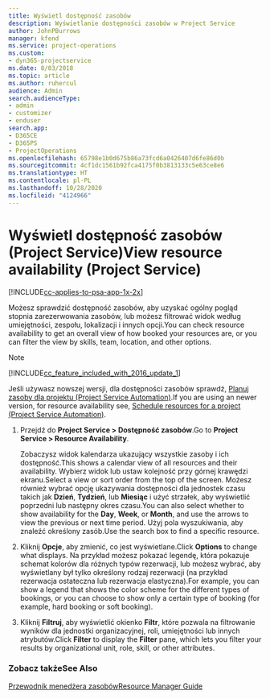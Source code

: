 ```yaml
---
title: Wyświetl dostępność zasobów
description: Wyświetlanie dostępności zasobów w Project Service
author: JohnPBurrows
manager: kfend
ms.service: project-operations
ms.custom:
- dyn365-projectservice
ms.date: 8/03/2018
ms.topic: article
ms.author: ruhercul
audience: Admin
search.audienceType:
- admin
- customizer
- enduser
search.app:
- D365CE
- D365PS
- ProjectOperations
ms.openlocfilehash: 65798e1b0d675b86a73fcd6a0426407d6fe86d0b
ms.sourcegitcommit: 4cf1dc1561b92fca4175f0b3813133c5e63ce8e6
ms.translationtype: HT
ms.contentlocale: pl-PL
ms.lasthandoff: 10/28/2020
ms.locfileid: "4124966"
---
```

# <a name="view-resource-availability-project-service"></a><span data-ttu-id="3afae-103">Wyświetl dostępność zasobów (Project Service)</span><span class="sxs-lookup"><span data-stu-id="3afae-103">View resource availability (Project Service)</span></span>

[!INCLUDE[cc-applies-to-psa-app-1x-2x](../includes/cc-applies-to-psa-app-1x-2x.md)]

<span data-ttu-id="3afae-104">Możesz sprawdzić dostępność zasobów, aby uzyskać ogólny pogląd stopnia zarezerwowania zasobów, lub możesz filtrować widok według umiejętności, zespołu, lokalizacji i innych opcji.</span><span class="sxs-lookup"><span data-stu-id="3afae-104">You can check resource availability to get an overall view of how booked your resources are, or you can filter the view by skills, team, location, and other options.</span></span>  
  
> [!NOTE]
> [!INCLUDE[cc_feature_included_with_2016_update_1](../includes/cc-feature-included-with-2016-update-1.md)]  
> 
>  <span data-ttu-id="3afae-105">Jeśli używasz nowszej wersji, dla dostępności zasobów sprawdź, [Planuj zasoby dla projektu (Project Service Automation)](../psa/schedule-resources-project.md).</span><span class="sxs-lookup"><span data-stu-id="3afae-105">If you are using an newer version, for resource availability see, [Schedule resources for a project (Project Service Automation)](../psa/schedule-resources-project.md).</span></span>  

1. <span data-ttu-id="3afae-106">Przejdź do **Project Service > Dostępność zasobów**.</span><span class="sxs-lookup"><span data-stu-id="3afae-106">Go to **Project Service > Resource Availability**.</span></span>  

    <span data-ttu-id="3afae-107">Zobaczysz widok kalendarza ukazujący wszystkie zasoby i ich dostępność.</span><span class="sxs-lookup"><span data-stu-id="3afae-107">This shows a calendar view of all resources and their availability.</span></span> <span data-ttu-id="3afae-108">Wybierz widok lub ustaw kolejność przy górnej krawędzi ekranu.</span><span class="sxs-lookup"><span data-stu-id="3afae-108">Select a view or sort order from the top of the screen.</span></span> <span data-ttu-id="3afae-109">Możesz również wybrać opcję ukazywania dostępności dla jednostek czasu takich jak **Dzień**, **Tydzień**, lub **Miesiąc** i użyć strzałek, aby wyświetlić poprzedni lub następny okres czasu.</span><span class="sxs-lookup"><span data-stu-id="3afae-109">You can also select whether to show availability for the **Day**, **Week**, or **Month**, and use the arrows to view the previous or next time period.</span></span> <span data-ttu-id="3afae-110">Użyj pola wyszukiwania, aby znaleźć określony zasób.</span><span class="sxs-lookup"><span data-stu-id="3afae-110">Use the search box to find a specific resource.</span></span>  

2. <span data-ttu-id="3afae-111">Kliknij **Opcje**, aby zmienić, co jest wyświetlane.</span><span class="sxs-lookup"><span data-stu-id="3afae-111">Click **Options** to change what displays.</span></span> <span data-ttu-id="3afae-112">Na przykład możesz pokazać legendę, która pokazuje schemat kolorów dla różnych typów rezerwacji, lub możesz wybrać, aby wyświetlany był tylko określony rodzaj rezerwacji (na przykład rezerwacja ostateczna lub rezerwacja elastyczna).</span><span class="sxs-lookup"><span data-stu-id="3afae-112">For example, you can show a legend that shows the color scheme for the different types of bookings, or you can choose to show only a certain type of booking (for example, hard booking or soft booking).</span></span>  

3. <span data-ttu-id="3afae-113">Kliknij **Filtruj**, aby wyświetlić okienko **Filtr**, które pozwala na filtrowanie wyników dla jednostki organizacyjnej, roli, umiejętności lub innych atrybutów.</span><span class="sxs-lookup"><span data-stu-id="3afae-113">Click **Filter** to display the **Filter** pane, which lets you filter your results by organizational unit, role, skill, or other attributes.</span></span>  

### <a name="see-also"></a><span data-ttu-id="3afae-114">Zobacz także</span><span class="sxs-lookup"><span data-stu-id="3afae-114">See Also</span></span>  
 [<span data-ttu-id="3afae-115">Przewodnik menedżera zasobów</span><span class="sxs-lookup"><span data-stu-id="3afae-115">Resource Manager Guide</span></span>](../psa/resource-manager-guide.md)
